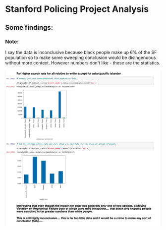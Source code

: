 # Stanford Policing Project Analysis

## Some findings:

### Note: 
I say the data is inconclusive because black people make up 6% of the SF population so to make some sweeping conclusion would be disingenuous without more context. However numbers don't like - these are the statistics. 

![conclusion](conclusion.png)